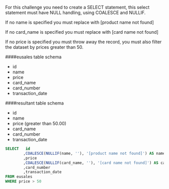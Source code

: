 For this challenge you need to create a SELECT statement, this select statement must have NULL handling, using COALESCE and NULLIF.

If no name is specified you must replace with [product name not found]

If no card_name is specified you must replace with [card name not found]

If no price is specified you must throw away the record, you must also filter the dataset by prices greater than 50.

####eusales table schema
* id
* name
* price
* card_name
* card_number
* transaction_date

####resultant table schema
* id
* name
* price (greater than 50.00)
* card_name
* card_number
* transaction_date
```sql
SELECT   id
        ,COALESCE(NULLIF(name, ''), '[product name not found]') AS name
        ,price
        ,COALESCE(NULLIF(card_name, ''), '[card name not found]') AS card_name
        ,card_number
        ,transaction_date
FROM eusales
WHERE price > 50
```
